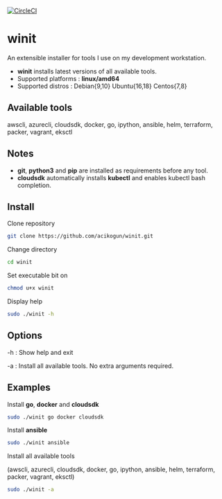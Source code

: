 
[![CircleCI](https://circleci.com/gh/acikogun/winit.svg?style=svg)](https://circleci.com/gh/acikogun/winit)

# winit

An extensible installer for tools I use on my development workstation.

- **winit** installs latest versions of all available tools.
- Supported platforms : **linux/amd64**
- Supported distros   : Debian{9,10} Ubuntu{16,18} Centos{7,8}

## Available tools

awscli, azurecli, cloudsdk, docker, go, ipython, ansible, helm, terraform, packer, vagrant, eksctl

## Notes

- **git**, **python3** and **pip** are installed as requirements before any tool.
- **cloudsdk** automatically installs **kubectl** and enables kubectl bash completion.

## Install

 Clone repository

```bash
git clone https://github.com/acikogun/winit.git
```

Change directory

```bash
cd winit
```

Set executable bit on

```bash
chmod u+x winit
```

Display help

```bash
sudo ./winit -h
```

## Options

  -h : Show help and exit

  -a : Install all available tools. No extra arguments required.

## Examples

Install **go**, **docker** and **cloudsdk**

```bash
sudo ./winit go docker cloudsdk
```

Install **ansible**

```bash
sudo ./winit ansible
```

Install all available tools

(awscli, azurecli, cloudsdk, docker, go, ipython, ansible, helm, terraform, packer, vagrant, eksctl)

```bash
sudo ./winit -a
```
